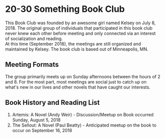 # 20-30 Something Book Club 
This Book Club was founded by an awesome girl named Kelsey on July 8, 2018. The original group of individuals that participated in this book club never knew each other before meeting and only connected via an interest of socialization and reading.  
At this time (September 2018), the meetings are still organized and maintained by Kelsey. 
The book club is based out of Minneapolis, MN. 

## Meeting Formats
The group primarily meets up on Sunday afternoons between the hours of 2 and 8. For the most part, most meetings are social just to catch up on what's new in our lives and other novels that have caught our interests. 

## Book History and Reading List
1. Artemis: A Novel (Andy Weir) - Discussion/Meetup on Book occurred Sunday, August 5, 2018
2. The Sellout: A Novel (Paul Beatty) - Anticipated meetup on the book to occur on September 16, 2018
